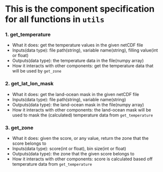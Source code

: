 # This is the component specification for all functions in `utils`

### 1. get_temperature
* What it does: get the temperature values in the given netCDF file
* Inputs(data type): file path(string), variable name(string), filling value(int or float)
* Outputs(data type): the temperature data in the file(numpy array)
* How it interacts with other components: get the temperature data that will be used by `get_zone`

### 2. get_lat_lon_mask
* What it does: get the land-ocean mask in the given netCDF file
* Inputs(data type): file path(string), variable name(string)
* Outputs(data type): the land-ocean mask in the file(numpy array)
* How it interacts with other components: the land-ocean mask will be used to mask the (calculated) temperature data from `get_temperature`

### 3. get_zone
* What it does: given the score, or any value, return the zone that the score belongs to
* Inputs(data type): score(int or float), bin size(int or float)
* Outputs(data type): the zone that the given score belongs to 
* How it interacts with other components: score is calculated based off temperature data from `get_temperature`